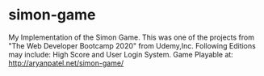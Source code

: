 # simon-game
My Implementation of the Simon Game.
This was one of the projects from "The Web Developer Bootcamp 2020" from Udemy,Inc.
Following Editions may include:
High Score and User Login System.
Game Playable at: http://aryanpatel.net/simon-game/

